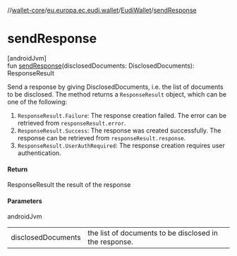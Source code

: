 //[wallet-core](../../../index.md)/[eu.europa.ec.eudi.wallet](../index.md)/[EudiWallet](index.md)/[sendResponse](send-response.md)

# sendResponse

[androidJvm]\
fun [sendResponse](send-response.md)(disclosedDocuments: DisclosedDocuments): ResponseResult

Send a response by giving DisclosedDocuments, i.e. the list of documents to be disclosed. The method returns a `ResponseResult` object, which can be one of the following:

1. 
   `ResponseResult.Failure`: The response creation failed. The error can be retrieved from `responseResult.error`.
2. 
   `ResponseResult.Success`: The response was created successfully. The response can be retrieved from `responseResult.response`.
3. 
   `ResponseResult.UserAuthRequired`: The response creation requires user authentication.

#### Return

ResponseResult the result of the response

#### Parameters

androidJvm

| | |
|---|---|
| disclosedDocuments | the list of documents to be disclosed in the response. |
